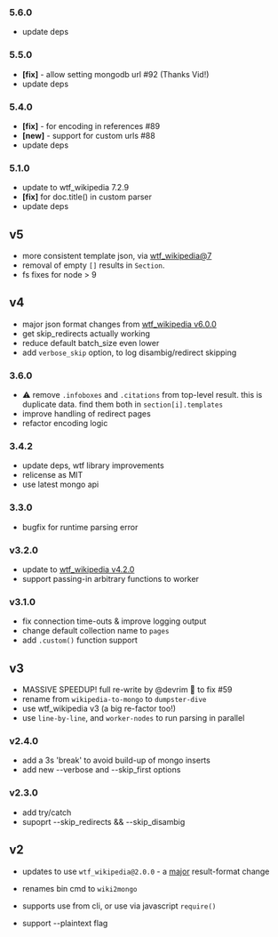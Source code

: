 ### 5.6.0

- update deps

### 5.5.0

- **[fix]** - allow setting mongodb url #92 (Thanks Vid!)
- update deps

### 5.4.0

- **[fix]** - for encoding in references #89
- **[new]** - support for custom urls #88
- update deps

### 5.1.0

- update to wtf_wikipedia 7.2.9
- **[fix]** for doc.title() in custom parser
- update deps

## v5

- more consistent template json, via [wtf_wikipedia@7](https://github.com/spencermountain/wtf_wikipedia/blob/master/changelog.md#700)
- removal of empty `[]` results in `Section`.
- fs fixes for node > 9

## v4

- major json format changes from [wtf_wikipedia v6.0.0](https://github.com/spencermountain/wtf_wikipedia/pull/190)
- get skip_redirects actually working
- reduce default batch_size even lower
- add `verbose_skip` option, to log disambig/redirect skipping

### 3.6.0

- :warning: remove `.infoboxes` and `.citations` from top-level result. this is duplicate data. find them both in `section[i].templates`
- improve handling of redirect pages
- refactor encoding logic

### 3.4.2

- update deps, wtf library improvements
- relicense as MIT
- use latest mongo api

### 3.3.0

- bugfix for runtime parsing error

### v3.2.0

- update to [wtf_wikipedia v4.2.0](https://github.com/spencermountain/wtf_wikipedia/blob/master/changelog.md#310)
- support passing-in arbitrary functions to worker

### v3.1.0

- fix connection time-outs & improve logging output
- change default collection name to `pages`
- add `.custom()` function support

## v3

- MASSIVE SPEEDUP! full re-write by @devrim 🙏 to fix #59
- rename from `wikipedia-to-mongo` to `dumpster-dive`
- use wtf_wikipedia v3 (a big re-factor too!)
- use `line-by-line`, and `worker-nodes` to run parsing in parallel

### v2.4.0

- add a 3s 'break' to avoid build-up of mongo inserts
- add new --verbose and --skip_first options

### v2.3.0

- add try/catch
- supoprt --skip_redirects && --skip_disambig

## v2

- updates to use `wtf_wikipedia@2.0.0` - a [major](https://github.com/spencermountain/wtf_wikipedia/blob/master/changelog.md#200) result-format change

- renames bin cmd to `wiki2mongo`
- supports use from cli, or use via javascript `require()`
- support --plaintext flag
